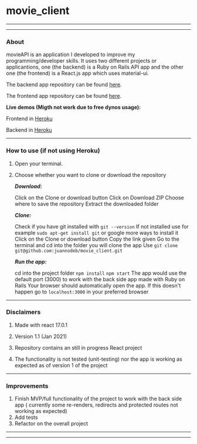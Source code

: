 # movie_client
---
---

### About

movieAPI is an application I developed to improve my programming/developer skills. It uses two
different projects or applicantions, one (the backend) is a Ruby on Rails API app and the other
one (the frontend) is a React.js app which uses material-ui.

The backend app repository can be found [here](https://github.com/juannodeb/movieAPI).

The frontend app repository can be found [here](https://github.com/juannodeb/movie_client).

**Live demos (Migth not work due to free dynos usage):**

Frontend in [Heroku](https://dev-movieapi-front.herokuapp.com/)

Backend in [Heroku](https://dev-movieapi-back.herokuapp.com/)

---
### How to use (if not using Heroku)

1. Open your terminal.

2. Choose whether you want to clone or download the repository

   ***Download:***

   Click on the Clone or download button
   Click on Download ZIP
   Choose where to save the repository
   Extract the downloaded folder

   ***Clone:***

   Check if you have git installed with `git --version`
   If not installed use for example `sudo apt-get install git` or google more ways to install it
   Click on the Clone or download button
   Copy the link given
   Go to the terminal and cd into the folder you will clone the app
   Use `git clone git@github.com:juannodeb/movie_client.git`

   ***Run the app:***

   cd into the project folder
   `npm install`
   `npm start`
   The app would use the default port (3000) to work with the back side app made with Ruby on Rails
   Your browser should automatically open the app. If this doesn't happen go to `localhost:3000` in your preferred browser

---

### Disclaimers

1. Made with react 17.0.1

2. Version 1.1 (Jan 2021)

3. Repository contains an still in progress React project

4. The functionality is not tested (unit-testing) nor the app is working as expected as of version 1 of the project

---

### Improvements

1. Finish MVP/full functionality of the project to work with the back side app ( currently some re-renders, redirects and protected routes not working as expected)
2. Add tests
3. Refactor on the overall project
---
---
